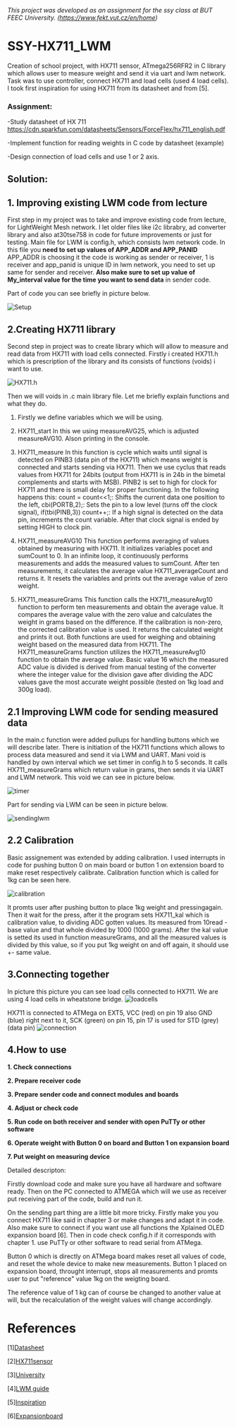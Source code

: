 *This project was developed as an assignment for the ssy class at BUT FEEC University. (https://www.fekt.vut.cz/en/home)*

# SSY-HX711_LWM

Creation of school project, with HX711 sensor, ATmega256RFR2 in C library which allows user to measure weight and send it via uart and lwm network. Task was to use controller, connect HX711 and load cells (used 4 load cells). I took first inspiration for using HX711 from its datasheet and from [5].

### Assignment:

-Study datasheet of HX 711 https://cdn.sparkfun.com/datasheets/Sensors/ForceFlex/hx711_english.pdf

-Implement function for reading weights in C code by datasheet (example)

-Design connection of load cells and use 1 or 2 axis. 

## Solution:

## 1. Improving existing LWM code from lecture
First step in my project was to take and improve existing code from lecture, for LightWeight Mesh network. I let older files like i2c librabry, ad converter library and also at30tse758 in code for future improvements or just for testing. Main file for LWM is config.h, which consists lwm network code. In this file you **need to set up values of APP_ADDR and APP_PANID** APP_ADDR is choosing it the code is working as sender or receiver, 1 is receiver and app_panid is unique ID in lwm network, you need to set up same for sender and receiver. **Also make sure to set up value of My_interval value for the time you want to send data** in sender code. 

Part of code you can see briefly in picture below.

![](Images/1.png "Setup")

## 2.Creating HX711 library
Second step in project was to create library which will allow to measure and read data from HX711 with load cells connected. Firstly i created HX711.h which is prescription of the library and its consists of functions (voids) i want to use. 

![](Images/2.png "HX711.h")

Then we will voids in .c main library file. Let me briefly explain functions and what they do. 
1. Firstly we define variables which we will be using. 

2. HX711_start 
In this we using measureAVG25, which is adjusted measureAVG10. Alson printing in the console. 

3. HX711_measure
In this function is cycle which waits until signal is detected on PINB3 (data pin of the HX711) which means weight is connected and starts sending via HX711. Then we use cyclus that reads values from HX711 for 24bits (output from HX711 is in 24b in the bimetal complements and starts with MSB). PINB2 is set to high for clock for HX711 and there is small delay for proper functioning. In the following happens this: count = count<<1;: Shifts the current data one position to the left, cbi(PORTB,2);: Sets the pin to a low level (turns off the clock signal), if(tbi(PINB,3)) count++;: If a high signal is detected on the data pin, increments the count variable. After that clock signal is ended by setting HIGH to clock pin. 

4. HX711_measureAVG10
This function performs averaging of values obtained by measuring with HX711.
It initializes variables pocet and sumCount to 0.
In an infinite loop, it continuously performs measurements and adds the measured values to sumCount.
After ten measurements, it calculates the average value HX711_averageCount and returns it.
It resets the variables and prints out the average value of zero weight.

5. HX711_measureGrams
This function calls the HX711_measureAvg10 function to perform ten measurements and obtain the average value.
It compares the average value with the zero value and calculates the weight in grams based on the difference.
If the calibration is non-zero, the corrected calibration value is used.
It returns the calculated weight and prints it out.
Both functions are used for weighing and obtaining weight based on the measured data from HX711. The HX711_measureGrams function utilizes the HX711_measureAvg10 function to obtain the average value. Basic value 16 which the measured ADC value is divided is derived from manual testing of the converter where the integer value for the division gave after dividing the ADC values ​​gave the most accurate weight possible (tested on 1kg load and 300g load).

## 2.1 Improving LWM code for sending measured data
In the main.c function were added pullups for handling buttons which we will describe later. There is initiation of the HX711 functions which allows to process data measured and send it via LWM and UART. Mani void is handled by own interval which we set timer in config.h to 5 seconds. It calls HX711_measureGrams which return value in grams, then sends it via UART and LWM network. This void we can see in picture below.

![](Images/5.png "timer")

Part for sending via LWM can be seen in picture below.

![](Images/6.png "sendinglwm")


## 2.2 Calibration
Basic assignement was extended by adding calibration. I used interrupts in code for pushing button 0 on main board or button 1 on extension board to make reset respectively calibrate. Calibration function which is called for 1kg can be seen here. 

![](Images/7.png "calibration")

It promts user after pushing button to place 1kg weight and pressingagain. Then it wait for the press, after it the program sets HX711_kal which is calibration value, to dividing ADC gotten values. Its measured from 10read - base value and that whole divided by 1000 (1000 grams). After the kal value is setted its used in function measureGrams, and all the measured values is divided by this value, so if you put 1kg weight on and off again, it should use +- same value.

## 3.Connecting together
In picture this picture you can see load cells connected to HX711. We are using 4 load cells in wheatstone bridge. 
![](Images/3.jpg "loadcells")

HX711 is connected to ATMega on EXT5, VCC (red) on pin 19 also GND (blue) right next to it, SCK (green) on pin 15, pin 17 is used for STD (grey)(data pin)
![](Images/4.jpg "connection")

## 4.How to use

**1. Check connections**

**2. Prepare receiver code**

**3. Prepare sender code and connect modules and boards**

**4. Adjust or check code**

**5. Run code on both receiver and sender with open PuTTy or other software**

**6. Operate weight with Button 0 on board and Button 1 on expansion board**

**7. Put weight on measuring device**

Detailed descripton:

Firstly download code and make sure you have all hardware and software ready. Then on the PC connected to ATMEGA which will we use as receiver put receiving part of the code, build and run it. 

On the sending part thing are a little bit more tricky. Firstly make you you connect HX711 like said in chapter 3 or make changes and adapt it in code. Also make sure to connect if you want use all functions the Xplained OLED expansion board [6]. Then in code check config.h if it corresponds with chapter 1. use PuTTy or other software to read serial from ATMega. 

Button 0 which is directly on ATMega board makes reset all values of code, and reset the whole device to make new measurements.
Button 1 placed on expansion board, throught interrupt, stops all measurements and promts user to put "reference" value 1kg on the weigting board. 

The reference value of 1 kg can of course be changed to another value at will, but the recalculation of the weight values ​​will change accordingly.

# References
[1][Datasheet](https://ww1.microchip.com/downloads/en/DeviceDoc/Atmel-8393-MCU_Wireless-ATmega256RFR2-ATmega128RFR2-ATmega64RFR2_Datasheet.pdf)

[2][HX711sensor](https://cdn.sparkfun.com/datasheets/Sensors/ForceFlex/hx711_english.pdf)

[3][University](https://www.fekt.vut.cz/en/home)

[4][LWM guide](https://ww1.microchip.com/downloads/en/Appnotes/Atmel-42028-Lightweight-Mesh-Developer-Guide_Application-Note_AVR2130.pdf)

[5][Inspiration](https://github.com/bogde/HX711)

[6][Expansionboard](https://ww1.microchip.com/downloads/en/DeviceDoc/Atmel-42077-OLED1-Xplained-Pro_User-Guide.pdf)
